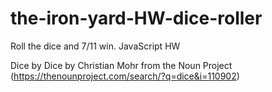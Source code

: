 # the-iron-yard-HW-dice-roller
Roll the dice and 7/11 win. JavaScript HW

Dice by Dice by Christian Mohr from the Noun Project (https://thenounproject.com/search/?q=dice&i=110902)
